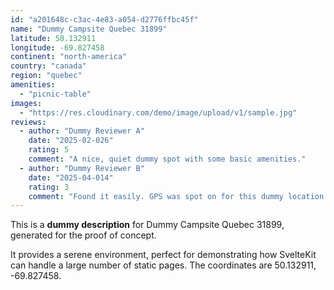 ```yaml
---
id: "a201648c-c3ac-4e83-a054-d2776ffbc45f"
name: "Dummy Campsite Quebec 31899"
latitude: 50.132911
longitude: -69.827458
continent: "north-america"
country: "canada"
region: "quebec"
amenities:
  - "picnic-table"
images:
  - "https://res.cloudinary.com/demo/image/upload/v1/sample.jpg"
reviews:
  - author: "Dummy Reviewer A"
    date: "2025-02-026"
    rating: 5
    comment: "A nice, quiet dummy spot with some basic amenities."
  - author: "Dummy Reviewer B"
    date: "2025-04-014"
    rating: 3
    comment: "Found it easily. GPS was spot on for this dummy location."
---
```


This is a **dummy description** for Dummy Campsite Quebec 31899, generated for the proof of concept.

It provides a serene environment, perfect for demonstrating how SvelteKit can handle a large number of static pages. The coordinates are 50.132911, -69.827458.
